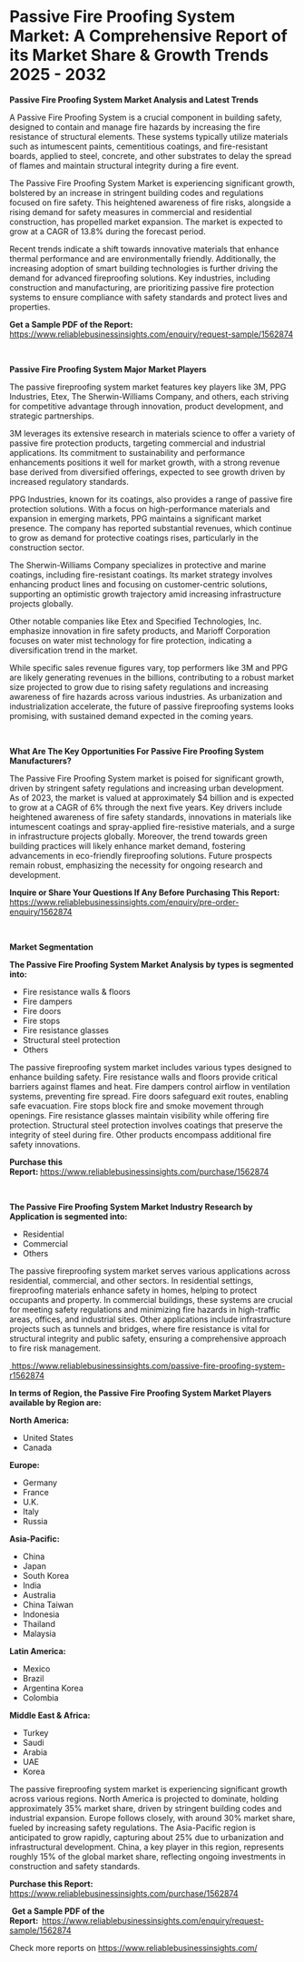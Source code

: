 <p><h1>Passive Fire Proofing System Market: A Comprehensive Report of its Market Share & Growth Trends 2025 - 2032</h1></p><p><strong>Passive Fire Proofing System Market Analysis and Latest Trends</strong></p>
<p><p>A Passive Fire Proofing System is a crucial component in building safety, designed to contain and manage fire hazards by increasing the fire resistance of structural elements. These systems typically utilize materials such as intumescent paints, cementitious coatings, and fire-resistant boards, applied to steel, concrete, and other substrates to delay the spread of flames and maintain structural integrity during a fire event. </p><p>The Passive Fire Proofing System Market is experiencing significant growth, bolstered by an increase in stringent building codes and regulations focused on fire safety. This heightened awareness of fire risks, alongside a rising demand for safety measures in commercial and residential construction, has propelled market expansion. The market is expected to grow at a CAGR of 13.8% during the forecast period. </p><p>Recent trends indicate a shift towards innovative materials that enhance thermal performance and are environmentally friendly. Additionally, the increasing adoption of smart building technologies is further driving the demand for advanced fireproofing solutions. Key industries, including construction and manufacturing, are prioritizing passive fire protection systems to ensure compliance with safety standards and protect lives and properties.</p></p>
<p><strong>Get a Sample PDF of the Report:&nbsp;</strong> <a href="https://www.reliablebusinessinsights.com/enquiry/request-sample/1562874?utm_campaign=2242&utm_medium=2&utm_source=Github&utm_content=ia&utm_term=11042025&utm_id=passive-fire-proofing-system">https://www.reliablebusinessinsights.com/enquiry/request-sample/1562874</a></p>
<p>&nbsp;</p>
<p><strong>Passive Fire Proofing System Major Market Players</strong></p>
<p><p>The passive fireproofing system market features key players like 3M, PPG Industries, Etex, The Sherwin-Williams Company, and others, each striving for competitive advantage through innovation, product development, and strategic partnerships.</p><p>3M leverages its extensive research in materials science to offer a variety of passive fire protection products, targeting commercial and industrial applications. Its commitment to sustainability and performance enhancements positions it well for market growth, with a strong revenue base derived from diversified offerings, expected to see growth driven by increased regulatory standards.</p><p>PPG Industries, known for its coatings, also provides a range of passive fire protection solutions. With a focus on high-performance materials and expansion in emerging markets, PPG maintains a significant market presence. The company has reported substantial revenues, which continue to grow as demand for protective coatings rises, particularly in the construction sector.</p><p>The Sherwin-Williams Company specializes in protective and marine coatings, including fire-resistant coatings. Its market strategy involves enhancing product lines and focusing on customer-centric solutions, supporting an optimistic growth trajectory amid increasing infrastructure projects globally.</p><p>Other notable companies like Etex and Specified Technologies, Inc. emphasize innovation in fire safety products, and Marioff Corporation focuses on water mist technology for fire protection, indicating a diversification trend in the market.</p><p>While specific sales revenue figures vary, top performers like 3M and PPG are likely generating revenues in the billions, contributing to a robust market size projected to grow due to rising safety regulations and increasing awareness of fire hazards across various industries. As urbanization and industrialization accelerate, the future of passive fireproofing systems looks promising, with sustained demand expected in the coming years.</p></p>
<p>&nbsp;</p>
<p><strong>What Are The Key Opportunities For Passive Fire Proofing System Manufacturers?</strong></p>
<p><p>The Passive Fire Proofing System market is poised for significant growth, driven by stringent safety regulations and increasing urban development. As of 2023, the market is valued at approximately $4 billion and is expected to grow at a CAGR of 6% through the next five years. Key drivers include heightened awareness of fire safety standards, innovations in materials like intumescent coatings and spray-applied fire-resistive materials, and a surge in infrastructure projects globally. Moreover, the trend towards green building practices will likely enhance market demand, fostering advancements in eco-friendly fireproofing solutions. Future prospects remain robust, emphasizing the necessity for ongoing research and development.</p></p>
<p><strong>Inquire or Share Your Questions If Any Before Purchasing This Report:</strong> <a href="https://www.reliablebusinessinsights.com/enquiry/pre-order-enquiry/1562874?utm_campaign=2242&utm_medium=2&utm_source=Github&utm_content=ia&utm_term=11042025&utm_id=passive-fire-proofing-system">https://www.reliablebusinessinsights.com/enquiry/pre-order-enquiry/1562874</a></p>
<p>&nbsp;</p>
<p><strong>Market Segmentation</strong></p>
<p><strong>The Passive Fire Proofing System Market Analysis by types is segmented into:</strong></p>
<p><ul><li>Fire resistance walls & floors</li><li>Fire dampers</li><li>Fire doors</li><li>Fire stops</li><li>Fire resistance glasses</li><li>Structural steel protection</li><li>Others</li></ul></p>
<p><p>The passive fireproofing system market includes various types designed to enhance building safety. Fire resistance walls and floors provide critical barriers against flames and heat. Fire dampers control airflow in ventilation systems, preventing fire spread. Fire doors safeguard exit routes, enabling safe evacuation. Fire stops block fire and smoke movement through openings. Fire resistance glasses maintain visibility while offering fire protection. Structural steel protection involves coatings that preserve the integrity of steel during fire. Other products encompass additional fire safety innovations.</p></p>
<p><strong>Purchase this Report:&nbsp;</strong><a href="https://www.reliablebusinessinsights.com/purchase/1562874?utm_campaign=2242&utm_medium=2&utm_source=Github&utm_content=ia&utm_term=11042025&utm_id=passive-fire-proofing-system">https://www.reliablebusinessinsights.com/purchase/1562874</a></p>
<p>&nbsp;</p>
<p><strong>The Passive Fire Proofing System Market Industry Research by Application is segmented into:</strong></p>
<p><ul><li>Residential</li><li>Commercial</li><li>Others</li></ul></p>
<p><p>The passive fireproofing system market serves various applications across residential, commercial, and other sectors. In residential settings, fireproofing materials enhance safety in homes, helping to protect occupants and property. In commercial buildings, these systems are crucial for meeting safety regulations and minimizing fire hazards in high-traffic areas, offices, and industrial sites. Other applications include infrastructure projects such as tunnels and bridges, where fire resistance is vital for structural integrity and public safety, ensuring a comprehensive approach to fire risk management.</p></p>
<p><a href="https://www.reliablebusinessinsights.com/passive-fire-proofing-system-r1562874?utm_campaign=2242&utm_medium=2&utm_source=Github&utm_content=ia&utm_term=11042025&utm_id=passive-fire-proofing-system">&nbsp;https://www.reliablebusinessinsights.com/passive-fire-proofing-system-r1562874</a></p>
<p><strong>In terms of Region, the Passive Fire Proofing System Market Players available by Region are:</strong></p>
<p>
    <p> <strong> North America: </strong>
        <ul>
            <li>United States</li>
            <li>Canada</li>
        </ul>
        </p> 
    <p> <strong> Europe: </strong>
        <ul>
            <li>Germany</li>
            <li>France</li>
            <li>U.K.</li>
            <li>Italy</li>
            <li>Russia</li>
        </ul>
        </p> 
    <p> <strong> Asia-Pacific: </strong>
        <ul>
            <li>China</li>
            <li>Japan</li>
            <li>South Korea</li>
            <li>India</li>
            <li>Australia</li>
            <li>China Taiwan</li>
            <li>Indonesia</li>
            <li>Thailand</li>
            <li>Malaysia</li>
        </ul>
        </p> 
    <p> <strong> Latin America: </strong>
        <ul>
            <li>Mexico</li>
            <li>Brazil</li>
            <li>Argentina Korea</li>
            <li>Colombia</li>
        </ul>
        </p> 
    <p> <strong> Middle East & Africa: </strong>
        <ul>
            <li>Turkey</li>
            <li>Saudi</li>
            <li>Arabia</li>
            <li>UAE</li>
            <li>Korea</li>
        </ul>
    </p>
    </p>
<p><p>The passive fireproofing system market is experiencing significant growth across various regions. North America is projected to dominate, holding approximately 35% market share, driven by stringent building codes and industrial expansion. Europe follows closely, with around 30% market share, fueled by increasing safety regulations. The Asia-Pacific region is anticipated to grow rapidly, capturing about 25% due to urbanization and infrastructural development. China, a key player in this region, represents roughly 15% of the global market share, reflecting ongoing investments in construction and safety standards.</p></p>
<p><strong>Purchase this Report: </strong><a href="https://www.reliablebusinessinsights.com/purchase/1562874?utm_campaign=2242&utm_medium=2&utm_source=Github&utm_content=ia&utm_term=11042025&utm_id=passive-fire-proofing-system">https://www.reliablebusinessinsights.com/purchase/1562874</a></p>
<p>&nbsp;<strong>Get a Sample PDF of the Report:&nbsp;&nbsp;</strong><a href="https://www.reliablebusinessinsights.com/enquiry/request-sample/1562874?utm_campaign=2242&utm_medium=2&utm_source=Github&utm_content=ia&utm_term=11042025&utm_id=passive-fire-proofing-system">https://www.reliablebusinessinsights.com/enquiry/request-sample/1562874</a></p>
<p><strong></strong></p>
<p>Check more reports on <a href="https://www.reliablebusinessinsights.com/?utm_campaign=2242&utm_medium=2&utm_source=Github&utm_content=ia&utm_term=11042025&utm_id=passive-fire-proofing-system">https://www.reliablebusinessinsights.com/</a></p>